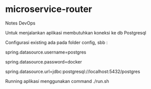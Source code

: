 # microservice-router

Notes DevOps

Untuk menjalankan aplikasi membutuhkan koneksi ke db Postgresql

Configurasi existing ada pada folder config, sbb :

spring.datasource.username=postgres

spring.datasource.password=docker

spring.datasource.url=jdbc:postgresql://localhost:5432/postgres

Running aplikasi menggunakan command ./run.sh
